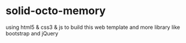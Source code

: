 # solid-octo-memory
using html5 &amp; css3 &amp; js to build this web template and more library like bootstrap and jQuery
